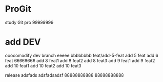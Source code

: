 # ProGit
study Git pro
99999999

# add DEV
ooooomodify dev branch
eeeee
bbbbbbbb
feat/add-5-feat
add 5 feat
add 6 feat
66666666
add 8 feat1
add 8 feat2
add 8 feat3
add 9 feat1
add 9 feat2
add 10 feat1
add 10 feat2
add 10 feat3

release
adsfads
adsfadsadsf
88888888888
88888888888
